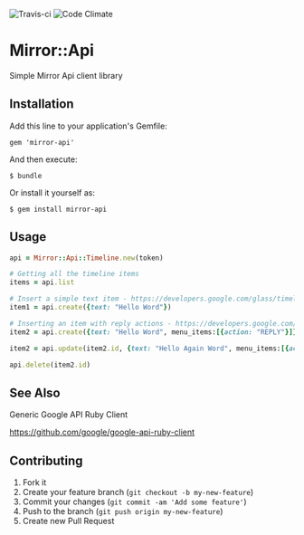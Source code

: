 ![Travis-ci](https://travis-ci.org/ciberch/mirror-api.png)
![Code Climate](https://codeclimate.com/github/ciberch/mirror-api.png)

# Mirror::Api

Simple Mirror Api client library

## Installation

Add this line to your application's Gemfile:

    gem 'mirror-api'

And then execute:

    $ bundle

Or install it yourself as:

    $ gem install mirror-api

## Usage

``` ruby
api = Mirror::Api::Timeline.new(token)

# Getting all the timeline items
items = api.list

# Insert a simple text item - https://developers.google.com/glass/timeline#inserting_a_simple_timeline_item
item1 = api.create({text: "Hello Word"})

# Inserting an item with reply actions - https://developers.google.com/glass/timeline#user_interaction_with_menu_items
item2 = api.create({text: "Hello Word", menu_items:[{action: "REPLY"}]})

item2 = api.update(item2.id, {text: "Hello Again Word", menu_items:[{action: "REPLY"}]})

api.delete(item2.id)
```

## See Also

Generic Google API Ruby Client

https://github.com/google/google-api-ruby-client

## Contributing

1. Fork it
2. Create your feature branch (`git checkout -b my-new-feature`)
3. Commit your changes (`git commit -am 'Add some feature'`)
4. Push to the branch (`git push origin my-new-feature`)
5. Create new Pull Request
